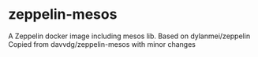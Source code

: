 # zeppelin-mesos
A Zeppelin docker image including mesos lib. Based on dylanmei/zeppelin
Copied from davvdg/zeppelin-mesos with minor changes
